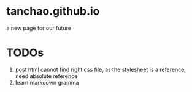 # tanchao.github.io
a new page for our future

# TODOs
1. post html cannot find right css file, as the stylesheet is a reference, need absolute reference
2. learn markdown gramma
